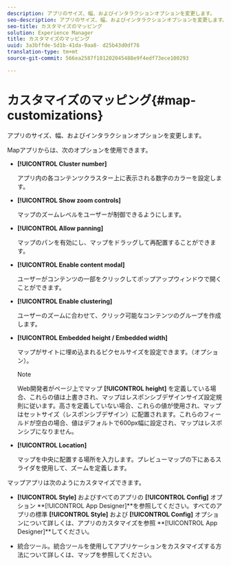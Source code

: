 ```yaml
---
description: アプリのサイズ、幅、およびインタラクションオプションを変更します。
seo-description: アプリのサイズ、幅、およびインタラクションオプションを変更します。
seo-title: カスタマイズのマッピング
solution: Experience Manager
title: カスタマイズのマッピング
uuid: 3a3bffde-5d1b-41da-9aa8- d25b43d0df76
translation-type: tm+mt
source-git-commit: 566ea2587f101202045488e9f4edf73ece100293

---
```



# カスタマイズのマッピング{#map-customizations}

アプリのサイズ、幅、およびインタラクションオプションを変更します。



Mapアプリからは、次のオプションを使用できます。

* **[!UICONTROL Cluster number]**

   アプリ内の各コンテンツクラスター上に表示される数字のカラーを設定します。

* **[!UICONTROL Show zoom controls]**

   マップのズームレベルをユーザーが制御できるようにします。

* **[!UICONTROL Allow panning]**

   マップのパンを有効にし、マップをドラッグして再配置することができます。

* **[!UICONTROL Enable content modal]**

   ユーザーがコンテンツの一部をクリックしてポップアップウィンドウで開くことができます。

* **[!UICONTROL Enable clustering]**

   ユーザーのズームに合わせて、クリック可能なコンテンツのグループを作成します。

* **[!UICONTROL Embedded height / Embedded width]**

   マップがサイトに埋め込まれるピクセルサイズを設定できます。（オプション）。

   >[!NOTE]
   >
   >Web開発者がページ上でマップ **[!UICONTROL height]** を定義している場合、これらの値は上書きされ、マップはレスポンシブデザインサイズ設定規則に従います。高さを定義していない場合、これらの値が使用され、マップはセットサイズ（レスポンシブデザイン）に配置されます。これらのフィールドが空白の場合、値はデフォルトで600px幅に設定され、マップはレスポンシブになりません。

* **[!UICONTROL Location]**

   マップを中央に配置する場所を入力します。プレビューマップの下にあるスライダを使用して、ズームを定義します。

マップアプリは次のようにカスタマイズできます。

* **[!UICONTROL Style]** およびすべてのアプリの **[!UICONTROL Config]** オプション **[!UICONTROL App Designer]**を参照してください。すべてのアプリの標準 **[!UICONTROL Style]** および **[!UICONTROL Config]** オプションについて詳しくは、アプリのカスタマイズを参照 **[!UICONTROL App Designer]**してください。

* 統合ツール。統合ツールを使用してアプリケーションをカスタマイズする方法について詳しくは、マップを参照してください。

